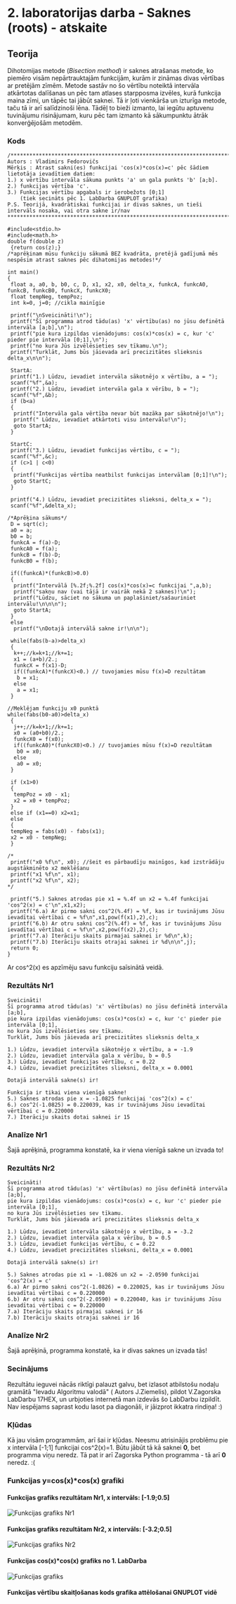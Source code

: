 # 2. laboratorijas darba - Saknes (roots) - atskaite

## Teorija
Dihotomijas metode (*Bisection method*) ir saknes atrašanas metode, ko piemēro visām nepārtrauktajām funkcijām, kurām ir zināmas divas vērtības ar pretējām zīmēm. Metode sastāv no šo vērtību noteiktā intervāla atkārtotas dalīšanas un pēc tam atlases starpposma izvēles, kurā funkcija maina zīmi, un tāpēc tai jābūt saknei. Tā ir ļoti vienkārša un izturīga metode, taču tā ir arī salīdzinoši lēna. Tādēļ to bieži izmanto, lai iegūtu aptuvenu tuvinājumu risinājumam, kuru pēc tam izmanto kā sākumpunktu ātrāk konverģējošām metodēm.  

### Kods
```
/***************************************************************************************
Autors : Vladimirs Fedorovičs
Mērķis : Atrast sakni(es) funkcijai 'cos(x)*cos(x)=c' pēc šādiem lietotāja ievadītiem datiem:
1.) x vērtību intervāla sākuma punkts 'a' un gala punkts 'b' [a;b].
2.) funkcijas vērtība 'c'.
3.) Funkcijas vērtību apgabals ir ierobežots [0;1] 
    (tiek secināts pēc 1. LabDarba GNUPLOT grafika)
P.S. Teorijā, kvadrātiskai funkcijai ir divas saknes, un tieši intervāls nosaka, vai otra sakne ir/nav
*****************************************************************************************/

#include<stdio.h>
#include<math.h>
double f(double z)
 {return cos(z);} 
/*aprēķinam mūsu funkciju sākumā BEZ kvadrāta, pretējā gadījumā mēs nespēsim atrast saknes pēc dihatomijas metodes!*/

int main()
{
 float a, a0, b, b0, c, D, x1, x2, x0, delta_x, funkcA, funkcA0, funkcB, funkcB0, funkcX, funkcX0;
 float tempNeg, tempPoz;
 int k=0, j=0; //cikla mainīgie

 printf("\nSveicināti!\n");
 printf("Šī programma atrod tādu(as) 'x' vērtību(as) no jūsu definētā intervāla [a;b],\n");
 printf("pie kura izpildas vienādojums: cos(x)*cos(x) = c, kur 'c' pieder pie intervāla [0;1],\n");
 printf("no kura Jūs izvēlēsieties sev tīkamu.\n");
 printf("Turklāt, Jums būs jāievada arī precizitātes slieksnis delta_x\n\n");

 StartA:
 printf("1.) Lūdzu, ievadiet intervāla sākotnējo x vērtību, a = ");
 scanf("%f",&a);
 printf("2.) Lūdzu, ievadiet intervāla gala x vērību, b = ");
 scanf("%f",&b);
 if (b<a)
 {
  printf("Intervāla gala vērtība nevar būt mazāka par sākotnējo!\n");
  printf(" Lūdzu, ievadiet atkārtoti visu intervālu!\n");
  goto StartA;
 }

 StartC:
 printf("3.) Lūdzu, ievadiet funkcijas vērtību, c = ");
 scanf("%f",&c);
 if (c>1 | c<0)
 {
  printf("Funkcijas vērtība neatbilst funkcijas intervālam [0;1]!\n");
  goto StartC;
 }

 printf("4.) Lūdzu, ievadiet precizitātes slieksni, delta_x = ");
 scanf("%f",&delta_x);

/*Aprēķina sākums*/
 D = sqrt(c);
 a0 = a;
 b0 = b;
 funkcA = f(a)-D;
 funkcA0 = f(a);
 funkcB = f(b)-D;
 funkcB0 = f(b);

 if((funkcA)*(funkcB)>0.0)
 {
  printf("Intervālā [%.2f;%.2f] cos(x)*cos(x)=c funkcijai ",a,b);
  printf("sakņu nav (vai tājā ir vairāk nekā 2 saknes)!\n");
  printf("Lūdzu, sāciet no sākuma un paplašiniet/sašauriniet intervālu!\n\n\n");
  goto StartA;
 }
 else
  printf("\nDotajā intervālā sakne ir!\n\n");

 while(fabs(b-a)>delta_x)
 {
  k++;//k=k+1;//k+=1;
  x1 = (a+b)/2.;
  funkcX = f(x1)-D;
  if((funkcA)*(funkcX)<0.) // tuvojamies mūsu f(x)=D rezultātam
   b = x1;
  else
   a = x1;
 }

//Meklējam funkciju x0 punktā
while(fabs(b0-a0)>delta_x)
 {
  j++;//k=k+1;//k+=1;
  x0 = (a0+b0)/2.;
  funkcX0 = f(x0);
  if((funkcA0)*(funkcX0)<0.) // tuvojamies mūsu f(x)=D rezultātam
   b0 = x0;
  else
   a0 = x0;
 }

 if (x1>0)
 {
  tempPoz = x0 - x1;
  x2 = x0 + tempPoz;
 }
 else if (x1==0) x2=x1;
 else
 {
 tempNeg = fabs(x0) - fabs(x1);
 x2 = x0 - tempNeg;
 }

/*
 printf("x0 %f\n", x0); //šeit es pārbaudīju mainīgos, kad izstrādāju augstākminēto x2 meklēšanu
 printf("x1 %f\n", x1);
 printf("x2 %f\n", x2);
*/

 printf("5.) Saknes atrodas pie x1 = %.4f un x2 = %.4f funkcijai 'cos^2(x) = c'\n",x1,x2);
 printf("6.a) Ar pirmo sakni cos^2(%.4f) = %f, kas ir tuvinājums Jūsu ievadītai vērtībai c = %f\n",x1,pow(f(x1),2),c);
 printf("6.b) Ar otru sakni cos^2(%.4f) = %f, kas ir tuvinājums Jūsu ievadītai vērtībai c = %f\n",x2,pow(f(x2),2),c);
 printf("7.a) Iterāciju skaits pirmajai saknei ir %d\n",k);
 printf("7.b) Iterāciju skaits otrajai saknei ir %d\n\n",j);
 return 0;
}

```
Ar cos^2(x) es apzīmēju savu funkciju saīsinātā veidā.

### Rezultāts Nr1
```
Sveicināti!
Šī programma atrod tādu(as) 'x' vērtību(as) no jūsu definētā intervāla [a;b],
pie kura izpildas vienādojums: cos(x)*cos(x) = c, kur 'c' pieder pie intervāla [0;1],
no kura Jūs izvēlēsieties sev tīkamu.
Turklāt, Jums būs jāievada arī precizitātes slieksnis delta_x

1.) Lūdzu, ievadiet intervāla sākotnējo x vērtību, a = -1.9
2.) Lūdzu, ievadiet intervāla gala x vērību, b = 0.5
3.) Lūdzu, ievadiet funkcijas vērtību, c = 0.22
4.) Lūdzu, ievadiet precizitātes slieksni, delta_x = 0.0001

Dotajā intervālā sakne(s) ir!

Funkcija ir tikai viena vienīgā sakne!
5.) Saknes atrodas pie x = -1.0825 funkcijai 'cos^2(x) = c'
6.) cos^2(-1.0825) = 0.220039, kas ir tuvinājums Jūsu ievadītai vērtībai c = 0.220000
7.) Iterāciju skaits dotai saknei ir 15

```

### Analīze Nr1
Šajā aprēķinā, programma konstatē, ka ir viena vienīgā sakne un izvada to!


### Rezultāts Nr2
```
Sveicināti!
Šī programma atrod tādu(as) 'x' vērtību(as) no jūsu definētā intervāla [a;b],
pie kura izpildas vienādojums: cos(x)*cos(x) = c, kur 'c' pieder pie intervāla [0;1],
no kura Jūs izvēlēsieties sev tīkamu.
Turklāt, Jums būs jāievada arī precizitātes slieksnis delta_x

1.) Lūdzu, ievadiet intervāla sākotnējo x vērtību, a = -3.2
2.) Lūdzu, ievadiet intervāla gala x vērību, b = 0.5
3.) Lūdzu, ievadiet funkcijas vērtību, c = 0.22
4.) Lūdzu, ievadiet precizitātes slieksni, delta_x = 0.0001

Dotajā intervālā sakne(s) ir!

5.) Saknes atrodas pie x1 = -1.0826 un x2 = -2.0590 funkcijai 'cos^2(x) = c'
6.a) Ar pirmo sakni cos^2(-1.0826) = 0.220025, kas ir tuvinājums Jūsu ievadītai vērtībai c = 0.220000
6.b) Ar otru sakni cos^2(-2.0590) = 0.220040, kas ir tuvinājums Jūsu ievadītai vērtībai c = 0.220000
7.a) Iterāciju skaits pirmajai saknei ir 16
7.b) Iterāciju skaits otrajai saknei ir 16

```

### Analīze Nr2
Šajā aprēķinā, programma konstatē, ka ir divas saknes un izvada tās!

### Secinājums
Rezultātu ieguvei nācās riktīgi palauzt galvu, bet izlasot atbilstošu nodaļu gramātā "Ievadu Algoritmu valodā" ( Autors J.Ziemelis), pildot V.Zagorska LabDarbu 17HEX, un urbjoties internetā man izdevās šo LabDarbu izpildīt.  
Nav iespējams saprast kodu lasot pa diagonāli, ir jāizprot ikkatra rindiņa! :) 

### Kļūdas
Kā jau visām programmām, arī šai ir kļūdas. Neesmu atrisinājis problēmu pie x intervāla \[-1;1\] funkcijai cos^2(x)=1. Būtu jābūt tā kā saknei **0**, bet programma viņu neredz. Tā pat ir arī Zagorska Python programma - tā arī **0** neredz. :( 

### Funkcijas y=cos(x)\*cos(x) grafiki  
#### Funkcijas grafiks rezultātam Nr1, x intervāls: \[-1.9;0.5\]  
![Funkcijas grafiks Nr1](https://github.com/MACTEP-ETF/RTR105/blob/master/darbi/LabDarbiAtskaites/series/GnuplotSeries/Funkcijas%20grafiks.png)


#### Funkcijas grafiks rezultātam Nr2, x intervāls: \[-3.2;0.5\]  
![Funkcijas grafiks Nr2](https://github.com/MACTEP-ETF/RTR105/blob/master/darbi/LabDarbiAtskaites/series/GnuplotSeries/Funkcijas%20grafiks.png)

#### Funkcijas cos(x)\*cos(x) grafiks no 1. LabDarba 
![Funkcijas grafiks](https://github.com/MACTEP-ETF/RTR105/blob/master/darbi/LabDarbiAtskaites/series/GnuplotSeries/Funkcijas%20grafiks.png)

#### Funkcijas vērtību skaitļošanas kods grafika attēlošanai GNUPLOT vidē
```

```
